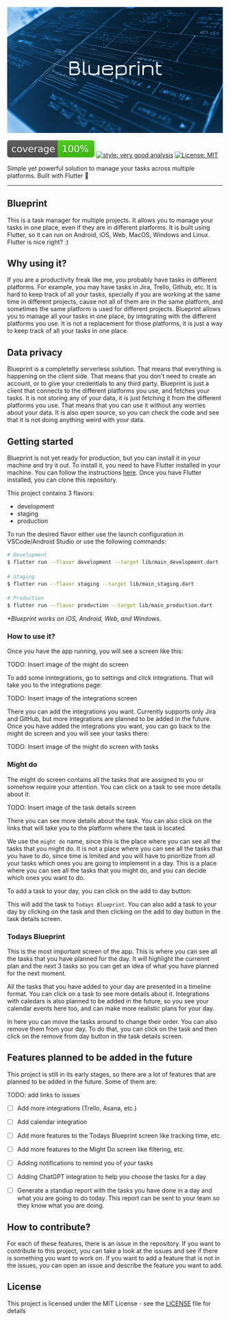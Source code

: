 


<img src="docs/assets/images/blueprint_background.png" alt="Blueprint background">

![coverage][coverage_badge]
[![style: very good analysis][very_good_analysis_badge]][very_good_analysis_link]
[![License: MIT][license_badge]][license_link]

Simple yet powerful solution to manage your tasks across multiple platforms. Built with Flutter 💙

---
## Blueprint

This is a task manager for multiple projects. It allows you to manage your tasks in one place, even if they are in different platforms. It is built using Flutter, so it can run on Android, iOS, Web, MacOS, Windows and Linux. Flutter is nice right? :)


## Why using it?

If you are a productivity freak like me, you probably have tasks in different platforms. For example, you may have tasks in Jira, Trello, Github, etc. It is hard to keep track of all your tasks, specially if you are working at the same time in different projects, cause not all of them are in the same platform, and sometimes the same platform is used for different projects. Blueprint allows you to manage all your tasks in one place, by integrating with the different platforms you use. It is not a replacement for those platforms, it is just a way to keep track of all your tasks in one place.

## Data privacy

Blueprint is a completelty serverless solution. That means that everything is happening on the client side. That means that you don't need to create an account, or to give your credentials to any third party. Blueprint is just a client that connects to the different platforms you use, and fetches your tasks. It is not storing any of your data, it is just fetching it from the different platforms you use. That means that you can use it without any worries about your data. It is also open source, so you can check the code and see that it is not doing anything weird with your data.

## Getting started

Blueprint is not yet ready for production, but you can install it in your machine and try it out. To install it, you need to have Flutter installed in your machine. You can follow the instructions [here](https://flutter.dev/docs/get-started/install). Once you have Flutter installed, you can clone this repository. 

This project contains 3 flavors:

- development
- staging
- production

To run the desired flavor either use the launch configuration in VSCode/Android Studio or use the following commands:

```sh
# Development
$ flutter run --flavor development --target lib/main_development.dart

# Staging
$ flutter run --flavor staging --target lib/main_staging.dart

# Production
$ flutter run --flavor production --target lib/main_production.dart
```

_\*Blueprint works on iOS, Android, Web, and Windows._

### How to use it?

Once you have the app running, you will see a screen like this:

TODO: Insert image of the might do screen

To add some inntegrations, go to settings and click integrations. That will take you to the integrations page:

TODO: Insert image of the integrations screen

There you can add the integrations you want. Currently supports only Jira and GitHub, but more integrations are planned to be added in the future. Once you have added the integrations you want, you can go back to the might do screen and you will see your tasks there:

TODO: Insert image of the might do screen with tasks

### Might do
The might do screen contains all the tasks that are assigned to you or somehow require your attention. You can click on a task to see more details about it:

TODO: Insert image of the task details screen

There you can see more details about the task. You can also click on the links that will take you to the platform where the task is located. 

We use the `might do` name, since this is the place where you can see all the tasks that you might do. It is not a place where you can see all the tasks that you have to do, since time is limited and you will have to prioritize from all your tasks which ones you are going to implement in a day. This is a place where you can see all the tasks that you might do, and you can decide which ones you want to do.

To add a task to your day, you can click on the add to day button:

This will add the task to `Todays Blueprint`. You can also add a task to your day by clicking on the task and then clicking on the add to day button in the task details screen.

### Todays Blueprint

This is the most important screen of the app. This is where you can see all the tasks that you have planned for the day. It will highlight the currennt plan and the next 3 tasks so you can get an idea of what you have planned for the next moment. 

All the tasks that you have added to your day are presented in a timeline format. You can click on a task to see more details about it. Integrations with caledars is also planned to be added in the future, so you see your calendar events here too, and can make more realistic plans for your day.

In here you can move the tasks around to change their order. You can also remove them from your day. To do that, you can click on the task and then click on the remove from day button in the task details screen.

## Features planned to be added in the future

This project is still in its early stages, so there are a lot of features that are planned to be added in the future. Some of them are:

TODO: add links to issues

- [ ] Add more integrations (Trello, Asana, etc.) 
- [ ] Add calendar integration
- [ ] Add more features to the Todays Blueprint screen like tracking time, etc.
- [ ] Add more features to the Might Do screen like filtering, etc.
- [ ] Adding notifications to remind you of your tasks
- [ ] Adding ChatGPT integration to help you choose the tasks for a day
- [ ] Generate a standup report with the tasks you have done in a day and what you are going to do today. This report can be sent to your team so they know what you are doing.


## How to contribute?
For each of these features, there is an issue in the repository. If you want to contribute to this project, you can take a look at the issues and see if there is something you want to work on. If you want to add a feature that is not in the issues, you can open an issue and describe the feature you want to add.

## License

This project is licensed under the MIT License - see the [LICENSE](LICENSE) file for details


[coverage_badge]: coverage_badge.svg
[flutter_localizations_link]: https://api.flutter.dev/flutter/flutter_localizations/flutter_localizations-library.html
[internationalization_link]: https://flutter.dev/docs/development/accessibility-and-localization/internationalization
[license_badge]: https://img.shields.io/badge/license-MIT-blue.svg
[license_link]: https://opensource.org/licenses/MIT
[very_good_analysis_badge]: https://img.shields.io/badge/style-very_good_analysis-B22C89.svg
[very_good_analysis_link]: https://pub.dev/packages/very_good_analysis
[very_good_cli_link]: https://github.com/VeryGoodOpenSource/very_good_cli
